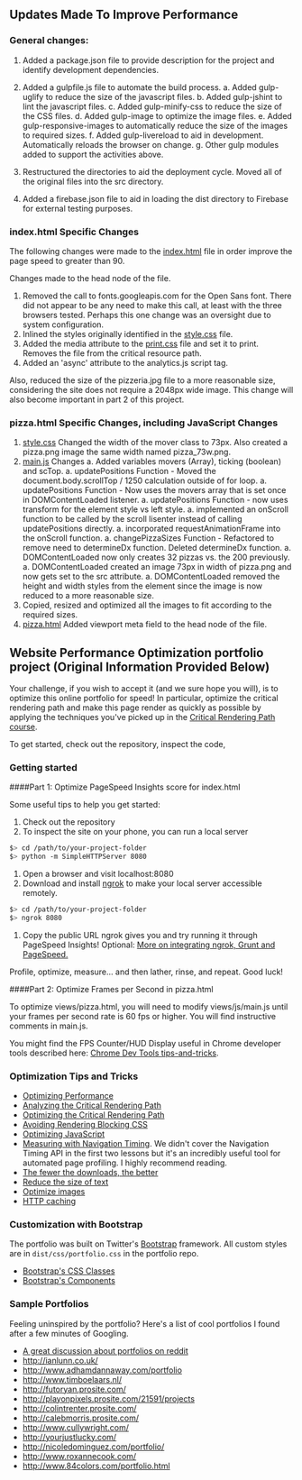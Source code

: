 ## Updates Made To Improve Performance

### General changes:

1. Added a package.json file to provide description for the project and identify development dependencies.
1. Added a gulpfile.js file to automate the build process.
  a. Added gulp-uglify to reduce the size of the javascript files.
  b. Added gulp-jshint to lint the javascript files.
  c. Added gulp-minify-css to reduce the size of the CSS files.
  d. Added gulp-image to optimize the image files.
  e. Added gulp-responsive-images to automatically reduce the size of the images to required sizes.
  f. Added gulp-livereload to aid in development. Automatically reloads the browser on change.
  g. Other gulp modules added to support the activities above.

1. Restructured the directories to aid the deployment cycle. Moved all of the original files into the src directory.
1. Added a firebase.json file to aid in loading the dist directory to Firebase for external testing purposes.

### index.html Specific Changes

The following changes were made to the [index.html](src/index.html) file in order improve the page speed to greater than 90.

Changes made to the head node of the file.

1. Removed the call to fonts.googleapis.com for the Open Sans font. There did not appear to be any need to make this call, at least with the three browsers tested. Perhaps this one change was an oversight due to system configuration.
1. Inlined the styles originally identified in the [style.css](src/css/style.css) file.
1. Added the media attribute to the [print.css](src/css/print.css) file and set it to print. Removes the file from the critical resource path.
1. Added an 'async' attribute to the analytics.js script tag.

Also, reduced the size of the pizzeria.jpg file to a more reasonable size, considering the site does not require a 2048px wide image. This change will also become important in part 2 of this project.

### pizza.html Specific Changes, including JavaScript Changes

1. [style.css](src/views/css/style.css) Changed the width of the mover class to 73px. Also created a pizza.png image the same width named pizza_73w.png.
1. [main.js](src/views/js/main.js) Changes
     a. Added variables movers (Array), ticking (boolean) and scTop.
     a. updatePositions Function - Moved the document.body.scrollTop / 1250 calculation outside of for loop.
     a. updatePositions Function - Now uses the movers array that is set once in DOMContentLoaded listener.
     a. updatePositions Function - now uses transform for the element style vs left style.
     a. implemented an onScroll function to be called by the scroll lisenter instead of calling updatePositions directly.
     a. incorporated requestAnimationFrame into the onScroll function.
     a. changePizzaSizes Function - Refactored to remove need to determineDx function. Deleted determineDx function.
     a. DOMContentLoaded now only creates 32 pizzas vs. the 200 previously.
     a. DOMContentLoaded created an image 73px in width of pizza.png and now gets set to the src attribute.
     a. DOMContentLoaded removed the height and width styles from the element since the image is now reduced to a more reasonable size.
1. Copied, resized and optimized all the images to fit according to the required sizes. 
1. [pizza.html](src/views/pizza.html) Added viewport meta field to the head node of the file.

## Website Performance Optimization portfolio project (Original Information Provided Below)

Your challenge, if you wish to accept it (and we sure hope you will), is to optimize this online portfolio for speed! In particular, optimize the critical rendering path and make this page render as quickly as possible by applying the techniques you've picked up in the [Critical Rendering Path course](https://www.udacity.com/course/ud884).

To get started, check out the repository, inspect the code,

### Getting started

####Part 1: Optimize PageSpeed Insights score for index.html

Some useful tips to help you get started:

1. Check out the repository
1. To inspect the site on your phone, you can run a local server

  ```bash
  $> cd /path/to/your-project-folder
  $> python -m SimpleHTTPServer 8080
  ```

1. Open a browser and visit localhost:8080
1. Download and install [ngrok](https://ngrok.com/) to make your local server accessible remotely.

  ``` bash
  $> cd /path/to/your-project-folder
  $> ngrok 8080
  ```

1. Copy the public URL ngrok gives you and try running it through PageSpeed Insights! Optional: [More on integrating ngrok, Grunt and PageSpeed.](http://www.jamescryer.com/2014/06/12/grunt-pagespeed-and-ngrok-locally-testing/)

Profile, optimize, measure... and then lather, rinse, and repeat. Good luck!

####Part 2: Optimize Frames per Second in pizza.html

To optimize views/pizza.html, you will need to modify views/js/main.js until your frames per second rate is 60 fps or higher. You will find instructive comments in main.js. 

You might find the FPS Counter/HUD Display useful in Chrome developer tools described here: [Chrome Dev Tools tips-and-tricks](https://developer.chrome.com/devtools/docs/tips-and-tricks).

### Optimization Tips and Tricks
* [Optimizing Performance](https://developers.google.com/web/fundamentals/performance/ "web performance")
* [Analyzing the Critical Rendering Path](https://developers.google.com/web/fundamentals/performance/critical-rendering-path/analyzing-crp.html "analyzing crp")
* [Optimizing the Critical Rendering Path](https://developers.google.com/web/fundamentals/performance/critical-rendering-path/optimizing-critical-rendering-path.html "optimize the crp!")
* [Avoiding Rendering Blocking CSS](https://developers.google.com/web/fundamentals/performance/critical-rendering-path/render-blocking-css.html "render blocking css")
* [Optimizing JavaScript](https://developers.google.com/web/fundamentals/performance/critical-rendering-path/adding-interactivity-with-javascript.html "javascript")
* [Measuring with Navigation Timing](https://developers.google.com/web/fundamentals/performance/critical-rendering-path/measure-crp.html "nav timing api"). We didn't cover the Navigation Timing API in the first two lessons but it's an incredibly useful tool for automated page profiling. I highly recommend reading.
* <a href="https://developers.google.com/web/fundamentals/performance/optimizing-content-efficiency/eliminate-downloads.html">The fewer the downloads, the better</a>
* <a href="https://developers.google.com/web/fundamentals/performance/optimizing-content-efficiency/optimize-encoding-and-transfer.html">Reduce the size of text</a>
* <a href="https://developers.google.com/web/fundamentals/performance/optimizing-content-efficiency/image-optimization.html">Optimize images</a>
* <a href="https://developers.google.com/web/fundamentals/performance/optimizing-content-efficiency/http-caching.html">HTTP caching</a>

### Customization with Bootstrap
The portfolio was built on Twitter's <a href="http://getbootstrap.com/">Bootstrap</a> framework. All custom styles are in `dist/css/portfolio.css` in the portfolio repo.

* <a href="http://getbootstrap.com/css/">Bootstrap's CSS Classes</a>
* <a href="http://getbootstrap.com/components/">Bootstrap's Components</a>

### Sample Portfolios

Feeling uninspired by the portfolio? Here's a list of cool portfolios I found after a few minutes of Googling.

* <a href="http://www.reddit.com/r/webdev/comments/280qkr/would_anybody_like_to_post_their_portfolio_site/">A great discussion about portfolios on reddit</a>
* <a href="http://ianlunn.co.uk/">http://ianlunn.co.uk/</a>
* <a href="http://www.adhamdannaway.com/portfolio">http://www.adhamdannaway.com/portfolio</a>
* <a href="http://www.timboelaars.nl/">http://www.timboelaars.nl/</a>
* <a href="http://futoryan.prosite.com/">http://futoryan.prosite.com/</a>
* <a href="http://playonpixels.prosite.com/21591/projects">http://playonpixels.prosite.com/21591/projects</a>
* <a href="http://colintrenter.prosite.com/">http://colintrenter.prosite.com/</a>
* <a href="http://calebmorris.prosite.com/">http://calebmorris.prosite.com/</a>
* <a href="http://www.cullywright.com/">http://www.cullywright.com/</a>
* <a href="http://yourjustlucky.com/">http://yourjustlucky.com/</a>
* <a href="http://nicoledominguez.com/portfolio/">http://nicoledominguez.com/portfolio/</a>
* <a href="http://www.roxannecook.com/">http://www.roxannecook.com/</a>
* <a href="http://www.84colors.com/portfolio.html">http://www.84colors.com/portfolio.html</a>

